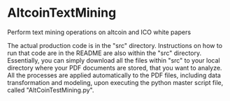 # AltcoinTextMining
Perform text mining operations on altcoin and ICO white papers 

The actual production code is in the "src" directory.  Instructions on how to run that code are in the README are also within the "src" directory.  Essentially, you can simply download all the files within "src" to your local directory where your PDF documents are stored, that you want to analyze.  All the processes are applied automatically to the PDF files, including data transformation and modeling, upon executing the python master script file, called "AltCoinTestMining.py".
